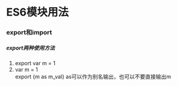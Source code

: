 # ES6模块用法

### export和import
##### export两种使用方法
1. export var m = 1
2. var m = 1  
   export {m as m_val}
   as可以作为别名输出，也可以不要直接输出m 	 